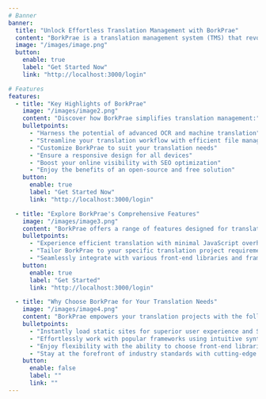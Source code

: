 ```yaml
---
# Banner
banner:
  title: "Unlock Effortless Translation Management with BorkPrae"
  content: "BorkPrae is a translation management system (TMS) that revolutionizes the translation process with the power of machine learning (OCR) and machine translation. Targeted towards agencies dealing with traditional file management, BorkPrae streamlines and accelerates the translation workflow."
  image: "/images/image.png"
  button:
    enable: true
    label: "Get Started Now"
    link: "http://localhost:3000/login"

# Features
features:
  - title: "Key Highlights of BorkPrae"
    image: "/images/image2.png"
    content: "Discover how BorkPrae simplifies translation management:"
    bulletpoints:
      - "Harness the potential of advanced OCR and machine translation"
      - "Streamline your translation workflow with efficient file management"
      - "Customize BorkPrae to suit your translation needs"
      - "Ensure a responsive design for all devices"
      - "Boost your online visibility with SEO optimization"
      - "Enjoy the benefits of an open-source and free solution"
    button:
      enable: true
      label: "Get Started Now"
      link: "http://localhost:3000/login"

  - title: "Explore BorkPrae's Comprehensive Features"
    image: "/images/image3.png"
    content: "BorkPrae offers a range of features designed for translation management success:"
    bulletpoints:
      - "Experience efficient translation with minimal JavaScript overhead"
      - "Tailor BorkPrae to your specific translation project requirements"
      - "Seamlessly integrate with various front-end libraries and frameworks"
    button:
      enable: true
      label: "Get Started"
      link: "http://localhost:3000/login"

  - title: "Why Choose BorkPrae for Your Translation Needs"
    image: "/images/image4.png"
    content: "BorkPrae empowers your translation projects with the following advantages:"
    bulletpoints:
      - "Instantly load static sites for superior user experience and SEO benefits"
      - "Effortlessly work with popular frameworks using intuitive syntax"
      - "Enjoy flexibility with the ability to choose front-end libraries"
      - "Stay at the forefront of industry standards with cutting-edge technology"
    button:
      enable: false
      label: ""
      link: ""
---
```

